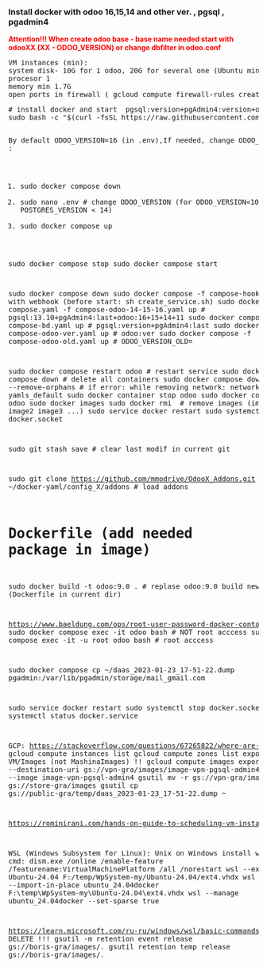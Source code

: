 <H3> Install docker with odoo 16,15,14 and other ver. , pgsql , pgadmin4</H3> 
<div style="color:Red;"><b>Attention!!! When create odoo base - base name needed start with odooXX (XX - ODOO_VERSION)  or change dbfilter in odoo.conf   </b></div>
<pre>
VM instances (min):
system disk- 10G for 1 odoo, 20G for several one (Ubuntu min)
procesor 1
memory min 1.7G
open ports in firewall ( gcloud compute firewall-rules create my-odoo-rule --allow tcp:5010,tcp:10010-10020 --source-ranges=0.0.0.0/0  
</pre>
<pre>
# install docker and start  pgsql:version+pgAdmin4:version+odoo:version  (version in .env file)
sudo bash -c "$(curl -fsSL https://raw.githubusercontent.com/borisgra/docker-yaml/main/install_docker.sh)"

By default ODOO_VERSION=16 (in .env),If needed, change ODOO_VERSION :
1) sudo docker compose down
2) sudo nano .env # change ODOO_VERSION  (for ODOO_VERSION<10 - POSTGRES_VERSION < 14)
3) sudo docker compose up 

sudo docker compose stop
sudo docker compose start 


sudo docker compose down 
sudo docker compose -f compose-hook.yaml # with webhook (before start: sh create_service.sh)
sudo docker compose -f compose.yaml -f compose-odoo-14-15-16.yaml up # pgsql:13.10+pgAdmin4:last+odoo:16+15+14+11
sudo docker compose -f compose-bd.yaml up # pgsql:version+pgAdmin4:last
sudo docker compose -f compose-odoo-ver.yaml up # odoo:ver
sudo docker compose -f compose-odoo-old.yaml up # ODOO_VERSION_OLD=

sudo docker compose restart odoo # restart service
sudo docker compose down  # delete all containers
sudo docker compose down --remove-orphans # if error: while removing network: network yamls_default
sudo docker container stop odoo
sudo docker container rm odoo
sudo docker images
sudo docker rmi <images>  # remove images (image1 image2 image3 ...)
sudo service docker restart
sudo systemctl stop docker.socket

sudo git stash save # clear last modif in current git

sudo git clone https://github.com/mmodrive/OdooX_Addons.git ~/docker-yaml/config_X/addons     # load addons

# Dockerfile  (add needed package in image)
sudo docker build -t odoo:9.0 . #   replase odoo:9.0 build new image (Dockerfile in current dir)

https://www.baeldung.com/ops/root-user-password-docker-container
sudo docker compose exec -it odoo bash  # NOT root acccess
sudo docker compose exec -it -u root odoo bash  # root acccess

sudo docker compose cp ~/daas_2023-01-23_17-51-22.dump pgadmin:/var/lib/pgadmin/storage/mail_gmail.com

sudo service docker restart
sudo systemctl stop docker.socket
sudo systemctl status docker.service

GCP:
https://stackoverflow.com/questions/67265822/where-are-my-storage-pd-capacity-charges-coming-from 
gcloud compute instances list
gcloud compute zones list
export from VM/Images (not MashinaImages)  !!
gcloud compute images export --destination-uri gs://vpn-gra/images/image-vpn-pgsql-admin4.tar.gz --image image-vpn-pgsql-admin4
gsutil mv -r gs://vpn-gra/images/*  gs://store-gra/images
gsutil cp gs://public-gra/temp/daas_2023-01-23_17-51-22.dump ~

https://rominirani.com/hands-on-guide-to-scheduling-vm-instances-to-start-and-stop-a079a50e16c6

WSL (Windows Subsystem for Linux):  Unix on Windows
install wsl in cmd: dism.exe /online /enable-feature /featurename:VirtualMachinePlatform /all /norestart
wsl --export --vhd Ubuntu-24.04 F:/temp/WpSystem-my/Ubuntu-24.04/ext4.vhdx
wsl --import-in-place ubuntu_24.04docker F:\temp\WpSystem-my\Ubuntu-24.04\ext4.vhdx
wsl --manage ubuntu_24.04docker --set-sparse true

https://learn.microsoft.com/ru-ru/windows/wsl/basic-commands#import-a-distribution
DELETE !!!
gsutil -m retention event release gs://boris-gra/images/*.*
gsutil retention temp release gs://boris-gra/images/*.*
</pre>